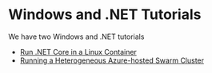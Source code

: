# Windows and .NET Tutorials

We have two Windows and .NET tutorials

* [Run .NET Core in a Linux Container](dotnet-core/index.md)
* [Running a Heterogeneous Azure-hosted Swarm Cluster](dotnet-linux-het/swarm.md)
